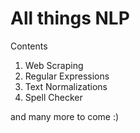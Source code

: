# All things NLP

Contents
1. Web Scraping
2. Regular Expressions
3. Text Normalizations
4. Spell Checker

and many more to come :)
